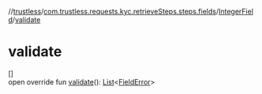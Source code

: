 //[trustless](../../../index.md)/[com.trustless.requests.kyc.retrieveSteps.steps.fields](../index.md)/[IntegerField](index.md)/[validate](validate.md)

# validate

[]\
open override fun [validate](validate.md)(): [List](https://kotlinlang.org/api/latest/jvm/stdlib/kotlin.collections/-list/index.html)&lt;[FieldError](../-field-error/index.md)&gt;
